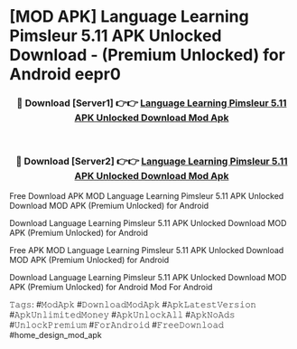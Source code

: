 # [MOD APK] Language Learning Pimsleur 5.11 APK Unlocked Download - (Premium Unlocked) for Android eepr0



<div align="center">
<h3>🔴 Download [Server1] 👉👉 <a href="https://momento.my/?title=Language_Learning_Pimsleur_5.11_APK_Unlocked_Download">Language Learning Pimsleur 5.11 APK Unlocked Download Mod Apk</a></h3><br>

<h3>🔴 Download [Server2] 👉👉 <a href="https://momento.my/?title=Language_Learning_Pimsleur_5.11_APK_Unlocked_Download">Language Learning Pimsleur 5.11 APK Unlocked Download Mod Apk</a></h3>
</div>



Free Download APK MOD Language Learning Pimsleur 5.11 APK Unlocked Download MOD APK (Premium Unlocked) for Android

Download Language Learning Pimsleur 5.11 APK Unlocked Download MOD APK (Premium Unlocked) for Android

Free APK MOD Language Learning Pimsleur 5.11 APK Unlocked Download MOD APK (Premium Unlocked) for Android

Download Language Learning Pimsleur 5.11 APK Unlocked Download MOD APK (Premium Unlocked) for Android Mod For Android

𝚃𝚊𝚐𝚜: #𝙼𝚘𝚍𝙰𝚙𝚔 #𝙳𝚘𝚠𝚗𝚕𝚘𝚊𝚍𝙼𝚘𝚍𝙰𝚙𝚔 #𝙰𝚙𝚔𝙻𝚊𝚝𝚎𝚜𝚝𝚅𝚎𝚛𝚜𝚒𝚘𝚗 #𝙰𝚙𝚔𝚄𝚗𝚕𝚒𝚖𝚒𝚝𝚎𝚍𝙼𝚘𝚗𝚎𝚢 #𝙰𝚙𝚔𝚄𝚗𝚕𝚘𝚌𝚔𝙰𝚕𝚕 #𝙰𝚙𝚔𝙽𝚘𝙰𝚍𝚜 #𝚄𝚗𝚕𝚘𝚌𝚔𝙿𝚛𝚎𝚖𝚒𝚞𝚖 #𝙵𝚘𝚛𝙰𝚗𝚍𝚛𝚘𝚒𝚍 #𝙵𝚛𝚎𝚎𝙳𝚘𝚠𝚗𝚕𝚘𝚊𝚍 #home_design_mod_apk
